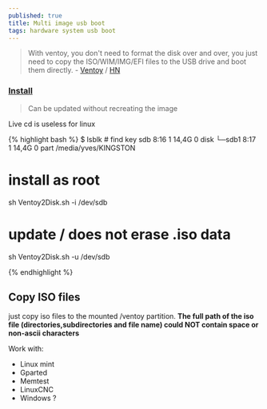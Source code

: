 ```yaml
---
published: true
title: Multi image usb boot
tags: hardware system usb boot
---
```

> With ventoy, you don't need to format the disk over and over, you just need to copy the ISO/WIM/IMG/EFI files to the USB drive and boot them directly. - [Ventoy](https://www.ventoy.net/en/index.html) / [HN](https://news.ycombinator.com/item?id=24241485)

### [Install](https://www.ventoy.net/en/doc_start.html)
> Can be updated without recreating the image

Live cd is useless for linux

{% highlight bash %}
$ lsblk # find key
sdb      8:16   1  14,4G  0 disk 
└─sdb1   8:17   1  14,4G  0 part /media/yves/KINGSTON

# install as root 
sh Ventoy2Disk.sh -i /dev/sdb

# update / does not erase .iso data
sh Ventoy2Disk.sh -u /dev/sdb

{% endhighlight %}


## Copy ISO files
just copy iso files to the mounted /ventoy partition.
**The full path of the iso file (directories,subdirectories and file name) could NOT contain space or non-ascii characters**

Work with:
- Linux mint
- Gparted
- Memtest
- LinuxCNC
- Windows ?
